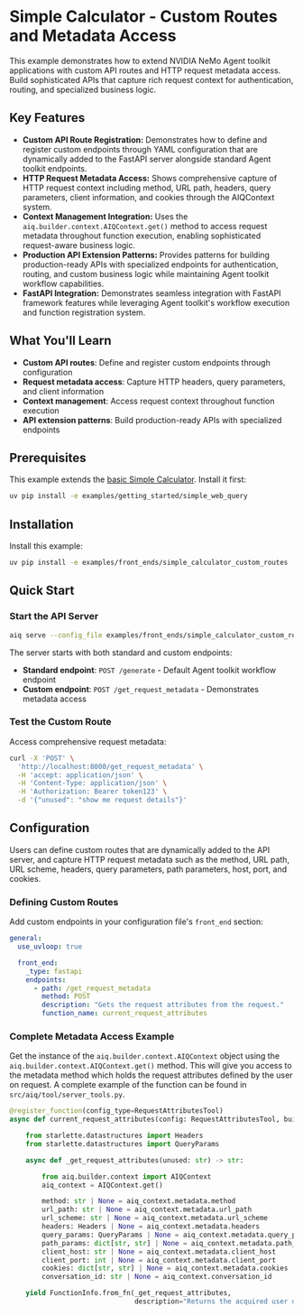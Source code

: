 <!--
SPDX-FileCopyrightText: Copyright (c) 2025, NVIDIA CORPORATION & AFFILIATES. All rights reserved.
SPDX-License-Identifier: Apache-2.0

Licensed under the Apache License, Version 2.0 (the "License");
you may not use this file except in compliance with the License.
You may obtain a copy of the License at

http://www.apache.org/licenses/LICENSE-2.0

Unless required by applicable law or agreed to in writing, software
distributed under the License is distributed on an "AS-IS" BASIS,
WITHOUT WARRANTIES OR CONDITIONS OF ANY KIND, either express or implied.
See the License for the specific language governing permissions and
limitations under the License.
-->

# Simple Calculator - Custom Routes and Metadata Access

This example demonstrates how to extend NVIDIA NeMo Agent toolkit applications with custom API routes and HTTP request metadata access. Build sophisticated APIs that capture rich request context for authentication, routing, and specialized business logic.

## Key Features

- **Custom API Route Registration:** Demonstrates how to define and register custom endpoints through YAML configuration that are dynamically added to the FastAPI server alongside standard Agent toolkit endpoints.
- **HTTP Request Metadata Access:** Shows comprehensive capture of HTTP request context including method, URL path, headers, query parameters, client information, and cookies through the AIQContext system.
- **Context Management Integration:** Uses the `aiq.builder.context.AIQContext.get()` method to access request metadata throughout function execution, enabling sophisticated request-aware business logic.
- **Production API Extension Patterns:** Provides patterns for building production-ready APIs with specialized endpoints for authentication, routing, and custom business logic while maintaining Agent toolkit workflow capabilities.
- **FastAPI Integration:** Demonstrates seamless integration with FastAPI framework features while leveraging Agent toolkit's workflow execution and function registration system.

## What You'll Learn

- **Custom API routes**: Define and register custom endpoints through configuration
- **Request metadata access**: Capture HTTP headers, query parameters, and client information
- **Context management**: Access request context throughout function execution
- **API extension patterns**: Build production-ready APIs with specialized endpoints

## Prerequisites

This example extends the [basic Simple Calculator](../simple_calculator/). Install it first:

```bash
uv pip install -e examples/getting_started/simple_web_query
```

## Installation

Install this example:

```bash
uv pip install -e examples/front_ends/simple_calculator_custom_routes
```

## Quick Start

### Start the API Server

```bash
aiq serve --config_file examples/front_ends/simple_calculator_custom_routes/configs/config-metadata.yml
```

The server starts with both standard and custom endpoints:

- **Standard endpoint**: `POST /generate` - Default Agent toolkit workflow endpoint
- **Custom endpoint**: `POST /get_request_metadata` - Demonstrates metadata access

### Test the Custom Route

Access comprehensive request metadata:

```bash
curl -X 'POST' \
  'http://localhost:8000/get_request_metadata' \
  -H 'accept: application/json' \
  -H 'Content-Type: application/json' \
  -H 'Authorization: Bearer token123' \
  -d '{"unused": "show me request details"}'
```

## Configuration

Users can define custom routes that are dynamically added to the API server, and capture HTTP request metadata such as the method, URL path, URL scheme, headers, query parameters, path parameters, host, port, and cookies.

### Defining Custom Routes

Add custom endpoints in your configuration file's `front_end` section:

```yaml
general:
  use_uvloop: true

  front_end:
    _type: fastapi
    endpoints:
      - path: /get_request_metadata
        method: POST
        description: "Gets the request attributes from the request."
        function_name: current_request_attributes
```

### Complete Metadata Access Example
Get the instance of the `aiq.builder.context.AIQContext` object using the `aiq.builder.context.AIQContext.get()` method. This will give you access to the metadata method which holds the request attributes defined by the user on request. A complete example of the function can be found in `src/aiq/tool/server_tools.py`.

```python
@register_function(config_type=RequestAttributesTool)
async def current_request_attributes(config: RequestAttributesTool, builder: Builder):

    from starlette.datastructures import Headers
    from starlette.datastructures import QueryParams

    async def _get_request_attributes(unused: str) -> str:

        from aiq.builder.context import AIQContext
        aiq_context = AIQContext.get()

        method: str | None = aiq_context.metadata.method
        url_path: str | None = aiq_context.metadata.url_path
        url_scheme: str | None = aiq_context.metadata.url_scheme
        headers: Headers | None = aiq_context.metadata.headers
        query_params: QueryParams | None = aiq_context.metadata.query_params
        path_params: dict[str, str] | None = aiq_context.metadata.path_params
        client_host: str | None = aiq_context.metadata.client_host
        client_port: int | None = aiq_context.metadata.client_port
        cookies: dict[str, str] | None = aiq_context.metadata.cookies
        conversation_id: str | None = aiq_context.conversation_id

    yield FunctionInfo.from_fn(_get_request_attributes,
                               description="Returns the acquired user defined request attriubutes.")
```
